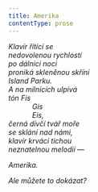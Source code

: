 ```yaml
---
title: Amerika
contentType: prose
---
```


<section>

_Klavír řítící se  
nedovolenou rychlostí  
po dálnici noci  
proniká skleněnou skříní  
Island Parku.  
A na milnících ulpívá  
tón Fis  
            Gis  
            Eis,  
černá dívčí tvář moře  
se sklání nad námi,  
klavír krvácí tichou  
neznatelnou melodií —_

</section>

<section>

_Amerika._

</section>

<section>

_Ale můžete to dokázat?_

</section>
